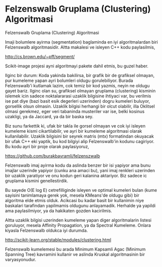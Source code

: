 # Felzenswalb Gruplama (Clustering) Algoritmasi


Felzenswalb Gruplama (Clustering) Algoritmasi 




Imaji bolumlere ayirma (segmentation) baglaminda en iyi algoritmalardan biri Felzenswalb algoritmasidir. Altta makalesi ve isleyen C++ kodu paylasilmis,

http://cs.brown.edu/~pff/segment/ 

Scikit-image projesi ayni algoritmayi pakete dahil etmis, bu guzel haber.

Ilginc bir durum: Koda yakinda bakilirsa, bir grafik bir de grafiksel olmayan, pur kumeleme yapan  ayri bolumleri oldugu gorulebiliyor. Burada Felzenswalb'i kutlamak lazim, cok temiz bir kod yazmis, neyin ne oldugu gayet bariz. Ilginc olan su,  grafiksel olmayan gruplama (clustering) kisminin islemek icin sadece noktalararasi uzaklik bilgisine ihtiyaci var, bu verilmis ise pat diye (bazi basit esik degerleri uzerinden) dogru kumeleri buluyor, gorsellik olsun olmasin. Uzaklik bilgisi herhangi bir olcut olabilir, illa Oklitsel olmasi gerekmez, eger veri tabaninda musteriler var ise, belki kosinus uzakligi, ya da Jaccard, ya da bir baska sey.

Biz sunu farkettik ki, ufak bir takla ile gorsel olmayan ve cok iyi isleyen kumeleme kismi cikartilabilir, ve ayri bir kumeleme algoritmasi olarak kullanilabilir. Uzaklik bilgisini bir seyrek matris (mtx) formatindan okuyacak bir ufak C++ eki yaptik, bu kod bilgiyi alip Felzenswalb'in kodunu cagiriyor. Bu kodu ayri bir proje olarak paylasiyoruz,  

https://github.com/burakbayramli/felzenszwalb

Felzenswalb imaj ayirma kodu da aslinda benzer bir isi yapiyor ama bunu imajlar uzerinde yapiyor (cunku ana amaci bu), yani imaj renkleri uzerinden bir uzaklik yaratiyor ve onu kodun geri kalanina aktariyor. Biz sadece ic gruplama kismini genellestirdik. 

Bu sayede O(E log E) cetrefilliginde isleyen ve optimal kumeleri bulan (kume sayisini tanimlamaya gerek yok, mesela KMeans'de oldugu gibi) bir algoritma elde etmis olduk. Acikcasi  bu kadar basit bir kullanimin niye baskalari tarafindan yapilmamis oldugunu anlayamadik. Herhalde ya yapildi ama paylasilmiyor, ya da hakikaten gozden kacirilmis. 

Altta uzaklik bilgisi uzerinden kumeleme yapan diger algoritmalarin listesi goruluyor, mesela Affinity Propagation, ya da Spectral Kumeleme. Onlara kiyasla Felzenswalb oldukca iyi durumda.

http://scikit-learn.org/stable/modules/clustering.html

Felzenswalb kumelemesi bu arada Minimum Kapsamli Agac (Minimum Spanning Tree) kavramini kullanir ve aslinda Kruskal algoritmasinin bir varyasyonudur. 





